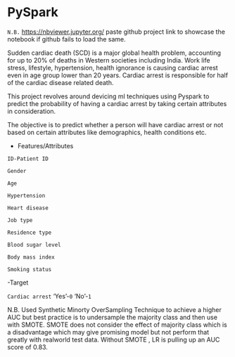 # PySpark

```N.B.```  https://nbviewer.jupyter.org/ paste github project link to showcase the notebook if github fails to load the same.

Sudden cardiac death (SCD) is a major global health problem, accounting for up to 20% of deaths in Western societies including India. Work life stress, lifestyle, hypertension, health ignorance is causing cardiac arrest even in age group lower than 20 years. Cardiac arrest is responsible for half of the cardiac disease related death.

This project revolves around devicing ml techniques using Pyspark to predict the probability of having a cardiac arrest by taking certain attributes in consideration.

The objective is to predict whether a person will have cardiac arrest or not based on certain attributes like demographics, health conditions etc.

- Features/Attributes

```ID-Patient ID```

```Gender```

```Age```

```Hypertension```

```Heart disease```

```Job type```

```Residence type```

```Blood sugar level```

```Body mass index```

```Smoking status```

-Target  

```Cardiac arrest```  ‘Yes’-```0``` ‘No’-```1```

N.B. Used Synthetic Minorty OverSampling Technique to achieve a higher AUC but best practice is to undersample the majority class and then use with SMOTE. SMOTE does not consider the effect of majority class which is a disadvantage which may give promising model but not perform that greatly with realworld test data. 
Without SMOTE , LR is pulling up an AUC score of 0.83.
